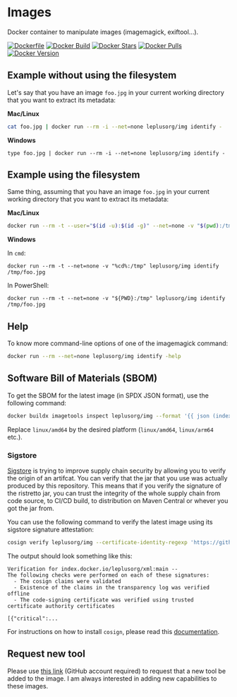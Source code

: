 # Images

Docker container to manipulate images (imagemagick, exiftool...).

[![Dockerfile](https://img.shields.io/badge/GitHub-Dockerfile-blue)](https://github.com/leplusorg/docker-img/blob/main/img/Dockerfile)
[![Docker Build](https://github.com/leplusorg/docker-img/workflows/Docker/badge.svg)](https://github.com/leplusorg/docker-img/actions?query=workflow:"Docker")
[![Docker Stars](https://img.shields.io/docker/stars/leplusorg/img)](https://hub.docker.com/r/leplusorg/img)
[![Docker Pulls](https://img.shields.io/docker/pulls/leplusorg/img)](https://hub.docker.com/r/leplusorg/img)
[![Docker Version](https://img.shields.io/docker/v/leplusorg/img?sort=semver)](https://hub.docker.com/r/leplusorg/img)

## Example without using the filesystem

Let's say that you have an image `foo.jpg` in your current working directory that you want to extract its metadata:

**Mac/Linux**

```bash
cat foo.jpg | docker run --rm -i --net=none leplusorg/img identify -
```

**Windows**

```batch
type foo.jpg | docker run --rm -i --net=none leplusorg/img identify -
```

## Example using the filesystem

Same thing, assuming that you have an image `foo.jpg` in your current working directory that you want to extract its metadata:

**Mac/Linux**

```bash
docker run --rm -t --user="$(id -u):$(id -g)" --net=none -v "$(pwd):/tmp" leplusorg/img identify /tmp/foo.jpg
```

**Windows**

In `cmd`:

```batch
docker run --rm -t --net=none -v "%cd%:/tmp" leplusorg/img identify /tmp/foo.jpg
```

In PowerShell:

```pwsh
docker run --rm -t --net=none -v "${PWD}:/tmp" leplusorg/img identify /tmp/foo.jpg
```

## Help

To know more command-line options of one of the imagemagick command:

```bash
docker run --rm --net=none leplusorg/img identify -help
```

## Software Bill of Materials (SBOM)

To get the SBOM for the latest image (in SPDX JSON format), use the
following command:

```bash
docker buildx imagetools inspect leplusorg/img --format '{{ json (index .SBOM "linux/amd64").SPDX }}'
```

Replace `linux/amd64` by the desired platform (`linux/amd64`, `linux/arm64` etc.).

### Sigstore

[Sigstore](https://docs.sigstore.dev) is trying to improve supply
chain security by allowing you to verify the origin of an
artifcat. You can verify that the jar that you use was actually
produced by this repository. This means that if you verify the
signature of the ristretto jar, you can trust the integrity of the
whole supply chain from code source, to CI/CD build, to distribution
on Maven Central or whever you got the jar from.

You can use the following command to verify the latest image using its
sigstore signature attestation:

```bash
cosign verify leplusorg/img --certificate-identity-regexp 'https://github\.com/leplusorg/docker-av/\.github/workflows/.+' --certificate-oidc-issuer 'https://token.actions.githubusercontent.com'
```

The output should look something like this:

```text
Verification for index.docker.io/leplusorg/xml:main --
The following checks were performed on each of these signatures:
  - The cosign claims were validated
  - Existence of the claims in the transparency log was verified offline
  - The code-signing certificate was verified using trusted certificate authority certificates

[{"critical":...
```

For instructions on how to install `cosign`, please read this [documentation](https://docs.sigstore.dev/cosign/system_config/installation/).

## Request new tool

Please use [this link](https://github.com/leplusorg/docker-img/issues/new?assignees=thomasleplus&labels=enhancement&template=feature_request.md&title=%5BFEAT%5D) (GitHub account required) to request that a new tool be added to the image. I am always interested in adding new capabilities to these images.
